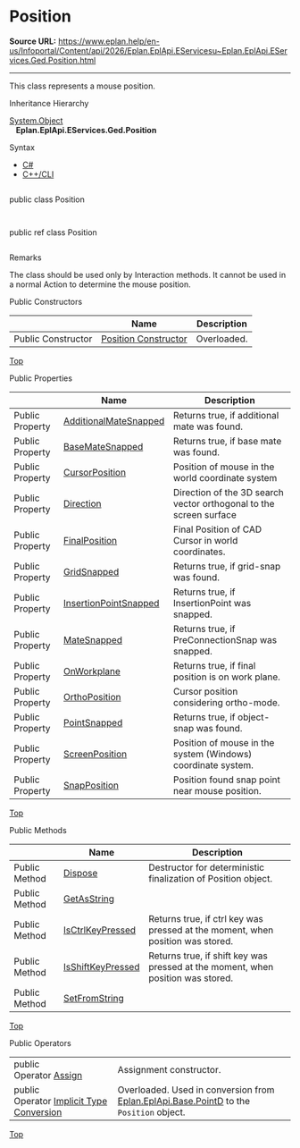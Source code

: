 # Position

**Source URL:** https://www.eplan.help/en-us/Infoportal/Content/api/2026/Eplan.EplApi.EServicesu~Eplan.EplApi.EServices.Ged.Position.html

---

This class represents a mouse position.

Inheritance Hierarchy

[System.Object](#)  
   **Eplan.EplApi.EServices.Ged.Position**

Syntax

- [C#](#i-syntax-CS)
- [C++/CLI](#i-syntax-CPP2005)

```
```
public class Position
```
```

```
```
public ref class Position
```
```

Remarks

The class should be used only by Interaction methods. It cannot be used in a normal Action to determine the mouse position.



Public Constructors

|  | Name | Description |
| --- | --- | --- |
| Public Constructor | [Position Constructor](Eplan.EplApi.EServicesu~Eplan.EplApi.EServices.Ged.Position~_ctor.html) | Overloaded. |

[Top](#top)



Public Properties

|  | Name | Description |
| --- | --- | --- |
| Public Property | [AdditionalMateSnapped](Eplan.EplApi.EServicesu~Eplan.EplApi.EServices.Ged.Position~AdditionalMateSnapped.html) | Returns true, if additional mate was found. |
| Public Property | [BaseMateSnapped](Eplan.EplApi.EServicesu~Eplan.EplApi.EServices.Ged.Position~BaseMateSnapped.html) | Returns true, if base mate was found. |
| Public Property | [CursorPosition](Eplan.EplApi.EServicesu~Eplan.EplApi.EServices.Ged.Position~CursorPosition.html) | Position of mouse in the world coordinate system |
| Public Property | [Direction](Eplan.EplApi.EServicesu~Eplan.EplApi.EServices.Ged.Position~Direction.html) | Direction of the 3D search vector orthogonal to the screen surface |
| Public Property | [FinalPosition](Eplan.EplApi.EServicesu~Eplan.EplApi.EServices.Ged.Position~FinalPosition.html) | Final Position of CAD Cursor in world coordinates. |
| Public Property | [GridSnapped](Eplan.EplApi.EServicesu~Eplan.EplApi.EServices.Ged.Position~GridSnapped.html) | Returns true, if grid-snap was found. |
| Public Property | [InsertionPointSnapped](Eplan.EplApi.EServicesu~Eplan.EplApi.EServices.Ged.Position~InsertionPointSnapped.html) | Returns true, if InsertionPoint was snapped. |
| Public Property | [MateSnapped](Eplan.EplApi.EServicesu~Eplan.EplApi.EServices.Ged.Position~MateSnapped.html) | Returns true, if PreConnectionSnap was snapped. |
| Public Property | [OnWorkplane](Eplan.EplApi.EServicesu~Eplan.EplApi.EServices.Ged.Position~OnWorkplane.html) | Returns true, if final position is on work plane. |
| Public Property | [OrthoPosition](Eplan.EplApi.EServicesu~Eplan.EplApi.EServices.Ged.Position~OrthoPosition.html) | Cursor position considering ortho-mode. |
| Public Property | [PointSnapped](Eplan.EplApi.EServicesu~Eplan.EplApi.EServices.Ged.Position~PointSnapped.html) | Returns true, if object-snap was found. |
| Public Property | [ScreenPosition](Eplan.EplApi.EServicesu~Eplan.EplApi.EServices.Ged.Position~ScreenPosition.html) | Position of mouse in the system (Windows) coordinate system. |
| Public Property | [SnapPosition](Eplan.EplApi.EServicesu~Eplan.EplApi.EServices.Ged.Position~SnapPosition.html) | Position found snap point near mouse position. |

[Top](#top)

Public Methods

|  | Name | Description |
| --- | --- | --- |
| Public Method | [Dispose](Eplan.EplApi.EServicesu~Eplan.EplApi.EServices.Ged.Position~Dispose().html) | Destructor for deterministic finalization of Position object. |
| Public Method | [GetAsString](Eplan.EplApi.EServicesu~Eplan.EplApi.EServices.Ged.Position~GetAsString.html) |  |
| Public Method | [IsCtrlKeyPressed](Eplan.EplApi.EServicesu~Eplan.EplApi.EServices.Ged.Position~IsCtrlKeyPressed.html) | Returns true, if ctrl key was pressed at the moment, when position was stored. |
| Public Method | [IsShiftKeyPressed](Eplan.EplApi.EServicesu~Eplan.EplApi.EServices.Ged.Position~IsShiftKeyPressed.html) | Returns true, if shift key was pressed at the moment, when position was stored. |
| Public Method | [SetFromString](Eplan.EplApi.EServicesu~Eplan.EplApi.EServices.Ged.Position~SetFromString.html) |  |

[Top](#top)



Public Operators

|  |  |
| --- | --- |
| public Operator [Assign](Eplan.EplApi.EServicesu~Eplan.EplApi.EServices.Ged.Position~op_Assign.html) | Assignment constructor. |
| public Operator [Implicit Type Conversion](Eplan.EplApi.EServicesu~Eplan.EplApi.EServices.Ged.Position~op_Implicit.html) | Overloaded. Used in conversion from [Eplan.EplApi.Base.PointD](Eplan.EplApi.Baseu~Eplan.EplApi.Base.PointD.html) to the `Position` object. |

[Top](#top)

